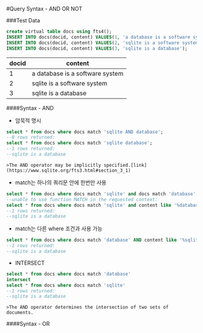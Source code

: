 #Query Syntax - AND OR NOT

###Test Data
  ```SQL
  create virtual table docs using fts4();
  INSERT INTO docs(docid, content) VALUES(1, 'a database is a software system');
  INSERT INTO docs(docid, content) VALUES(2, 'sqlite is a software system');
  INSERT INTO docs(docid, content) VALUES(3, 'sqlite is a database');
  ```
|docid|content|
|----|----|
|1|a database is a software system|
|2|sqlite is a software system|
|3|sqlite is a database|

  
####Syntax - AND
  * 암묵적 명시
  
  ```SQL
  select * from docs where docs match 'sqlite AND database';
  --0 rows returned:
  select * from docs where docs match 'sqlite database';
  --1 rows returned:
  --sqlite is a database
  ```````
  
    >The AND operator may be implicitly specified.[link](https://www.sqlite.org/fts3.html#section_3_1)
 
  * match는 하나의 쿼리문 안에 한번만 사용
  
  ```SQL
  select * from docs where docs match 'sqlite' and docs match 'database';
  --unable to use function MATCH in the requested context:
  select * from docs where docs match 'sqlite' and content like '%database%';
  --1 rows returned:
  --sqlite is a database
  ```
  * match는 다른 where 조건과 사용 가능
  
  ```SQL
  select * from docs where docs match 'database' AND content like '%sqlite%';
  --1 rows returned:
  --sqlite is a database
  ```
  
  * INTERSECT

  ```SQL
  select * from docs where docs match 'database'
  intersect
  select * from docs where docs match 'sqlite'
  --1 rows returned:
  --sqlite is a database
  ```
    >The AND operator determines the intersection of two sets of documents.


####Syntax - OR
